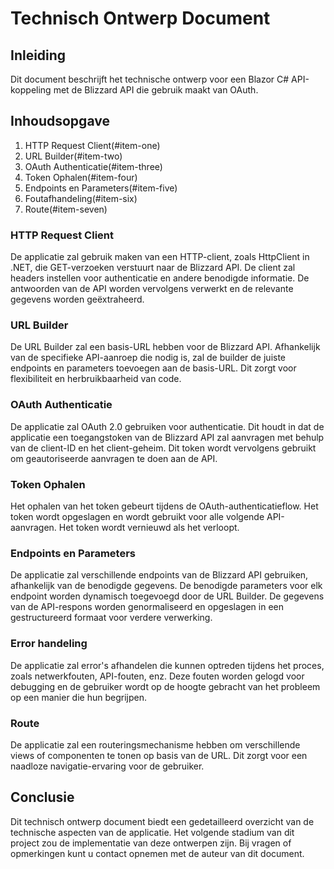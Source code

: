 # Technisch Ontwerp Document

## Inleiding

Dit document beschrijft het technische ontwerp voor een Blazor C# API-koppeling met de Blizzard API die gebruik maakt van OAuth.

## Inhoudsopgave

1. HTTP Request Client(#item-one)
2. URL Builder(#item-two)
3. OAuth Authenticatie(#item-three)
4. Token Ophalen(#item-four)
5. Endpoints en Parameters(#item-five)
6. Foutafhandeling(#item-six)
7. Route(#item-seven)

### HTTP Request Client

De applicatie zal gebruik maken van een HTTP-client, zoals HttpClient in .NET, die GET-verzoeken verstuurt naar de Blizzard API. De client zal headers instellen voor authenticatie en andere benodigde informatie. De antwoorden van de API worden vervolgens verwerkt en de relevante gegevens worden geëxtraheerd.

### URL Builder

De URL Builder zal een basis-URL hebben voor de Blizzard API. Afhankelijk van de specifieke API-aanroep die nodig is, zal de builder de juiste endpoints en parameters toevoegen aan de basis-URL. Dit zorgt voor flexibiliteit en herbruikbaarheid van code.

### OAuth Authenticatie

De applicatie zal OAuth 2.0 gebruiken voor authenticatie. Dit houdt in dat de applicatie een toegangstoken van de Blizzard API zal aanvragen met behulp van de client-ID en het client-geheim. Dit token wordt vervolgens gebruikt om geautoriseerde aanvragen te doen aan de API.

### Token Ophalen

Het ophalen van het token gebeurt tijdens de OAuth-authenticatieflow. Het token wordt opgeslagen en wordt gebruikt voor alle volgende API-aanvragen. Het token wordt vernieuwd als het verloopt.

### Endpoints en Parameters

De applicatie zal verschillende endpoints van de Blizzard API gebruiken, afhankelijk van de benodigde gegevens. De benodigde parameters voor elk endpoint worden dynamisch toegevoegd door de URL Builder. De gegevens van de API-respons worden genormaliseerd en opgeslagen in een gestructureerd formaat voor verdere verwerking.

### Error handeling

De applicatie zal error's afhandelen die kunnen optreden tijdens het proces, zoals netwerkfouten, API-fouten, enz. Deze fouten worden gelogd voor debugging en de gebruiker wordt op de hoogte gebracht van het probleem op een manier die hun begrijpen. 

### Route

De applicatie zal een routeringsmechanisme hebben om verschillende views of componenten te tonen op basis van de URL. Dit zorgt voor een naadloze navigatie-ervaring voor de gebruiker.

## Conclusie

Dit technisch ontwerp document biedt een gedetailleerd overzicht van de technische aspecten van de applicatie. Het volgende stadium van dit project zou de implementatie van deze ontwerpen zijn. Bij vragen of opmerkingen kunt u contact opnemen met de auteur van dit document.



